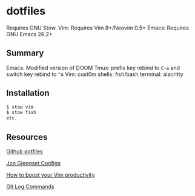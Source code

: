 # dotfiles
Requires GNU Stow.
Vim: Requires Vim 8+/Neovim 0.5+
Emacs: Requires GNU Emacs 26.2+

## Summary
Emacs: Modified version of DOOM
Tmux: prefix key rebind to `C-a` and switch key rebind to `^A`
Vim: cust0m
shells: fish/bash
terminal: alacritty

## Installation
``` bash
$ stow vim
$ stow fish
etc.
```

## Resources
[Github dotfiles](http://dotfiles.github.io/)

[Jon Gjengset Configs](https://github.com/jonhoo/configs)

[How to boost your Vim productivity](https://sheerun.net/2014/03/21/how-to-boost-your-vim-productivity/)

[Git Log Commands](https://stackoverflow.com/questions/1057564/pretty-git-branch-graphs)
